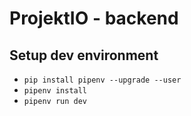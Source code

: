 # ProjektIO - backend

## Setup dev environment
- `pip install pipenv --upgrade --user`
- `pipenv install`
- `pipenv run dev`
